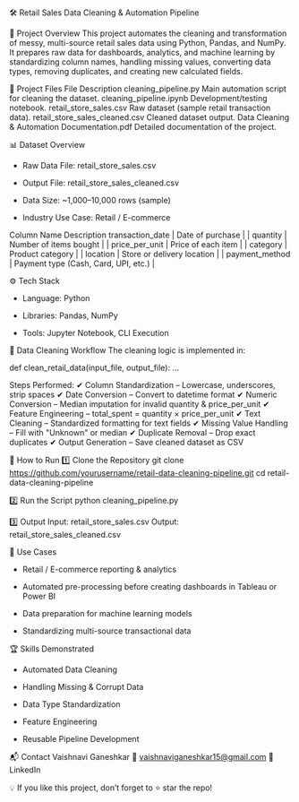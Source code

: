 🛠 Retail Sales Data Cleaning & Automation Pipeline



📌 Project Overview
This project automates the cleaning and transformation of messy, multi-source retail sales data using Python, Pandas, and NumPy.
It prepares raw data for dashboards, analytics, and machine learning by standardizing column names, handling missing values, converting data types, removing duplicates, and creating new calculated fields.

📂 Project Files
File	Description
cleaning_pipeline.py	Main automation script for cleaning the dataset.
cleaning_pipeline.ipynb	Development/testing notebook.
retail_store_sales.csv	Raw dataset (sample retail transaction data).
retail_store_sales_cleaned.csv	Cleaned dataset output.
Data Cleaning & Automation Documentation.pdf	Detailed documentation of the project.

📊 Dataset Overview
- Raw Data File: retail_store_sales.csv

- Output File: retail_store_sales_cleaned.csv

- Data Size: ~1,000–10,000 rows (sample)

- Industry Use Case: Retail / E-commerce

Column Name	Description
 transaction_date |	Date of purchase |
| quantity |	Number of items bought |
| price_per_unit |	Price of each item |
| category |	Product category | 
| location |	Store or delivery location |
| payment_method |	Payment type (Cash, Card, UPI, etc.) |

⚙️ Tech Stack
- Language: Python

- Libraries: Pandas, NumPy

- Tools: Jupyter Notebook, CLI Execution

🔄 Data Cleaning Workflow
The cleaning logic is implemented in:

def clean_retail_data(input_file, output_file):
    ...
    
Steps Performed:
✔ Column Standardization – Lowercase, underscores, strip spaces
✔ Date Conversion – Convert to datetime format
✔ Numeric Conversion – Median imputation for invalid quantity & price_per_unit
✔ Feature Engineering – total_spent = quantity × price_per_unit
✔ Text Cleaning – Standardized formatting for text fields
✔ Missing Value Handling – Fill with "Unknown" or median
✔ Duplicate Removal – Drop exact duplicates
✔ Output Generation – Save cleaned dataset as CSV

🚀 How to Run
1️⃣ Clone the Repository
git clone https://github.com/yourusername/retail-data-cleaning-pipeline.git
cd retail-data-cleaning-pipeline

2️⃣ Run the Script
python cleaning_pipeline.py

3️⃣ Output
Input: retail_store_sales.csv
Output: retail_store_sales_cleaned.csv

💼 Use Cases
- Retail / E-commerce reporting & analytics

- Automated pre-processing before creating dashboards in Tableau or Power BI

- Data preparation for machine learning models

- Standardizing multi-source transactional data

🏆 Skills Demonstrated
- Automated Data Cleaning

- Handling Missing & Corrupt Data

- Data Type Standardization

- Feature Engineering

- Reusable Pipeline Development

📬 Contact
Vaishnavi Ganeshkar
📧 vaishnaviganeshkar15@gmail.com
🔗 LinkedIn

💡 If you like this project, don’t forget to ⭐ star the repo!
